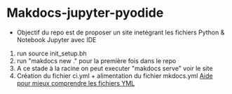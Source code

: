 # Makdocs-jupyter-pyodide

* Objectif du repo est de proposer un site inetégrant les fichiers Python & Notebook Jupyter avec IDE

1. run source init_setup.bh
2. run "makdocs new ." pour la première fois dans le repo
3. A ce stade à la racine on peut executer "makdocs serve" voir le site
4. Création du fichier ci.yml + alimentation du fichier mkdocs.yml [Aide pour mieux comprendre les fichiers YML](https://ericecmorlaix.github.io/adn-Tutoriel_site_web/Yaml/)
